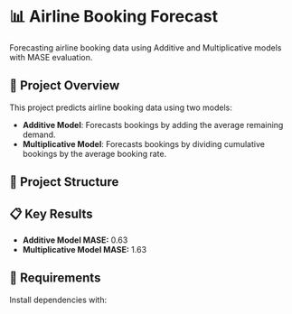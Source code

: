 # 📊 Airline Booking Forecast
Forecasting airline booking data using Additive and Multiplicative models with MASE evaluation.

## 🚀 Project Overview
This project predicts airline booking data using two models:
- **Additive Model**: Forecasts bookings by adding the average remaining demand.
- **Multiplicative Model**: Forecasts bookings by dividing cumulative bookings by the average booking rate.

## 📂 Project Structure


## 📋 Key Results
- **Additive Model MASE:** 0.63
- **Multiplicative Model MASE:** 1.63

## 🔧 Requirements
Install dependencies with:
